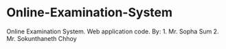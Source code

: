 # Online-Examination-System
Online Examination System. Web application code.
By:
    1. Mr. Sopha Sum
    2. Mr. Sokunthaneth Chhoy
